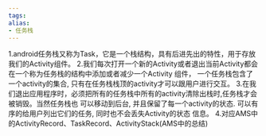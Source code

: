 ```yaml
---
tags: 
alias:
- 任务栈
---
```

1.android任务栈又称为Task，它是一个栈结构，具有后进先出的特性，用于存放我们的Activity组件。
2.我们每次打开一个新的Activity或者退出当前Activity都会在一个称为任务栈的结构中添加或者减少一个Activity 组件， 一个任务栈包含了一个activity的集合, 只有在任务栈栈顶的activity才可以跟用户进行交互。
3.在我们退出应用程序时，必须把所有的任务栈中所有的activity清除出栈时,任务栈才会被销毁。当然任务栈也 可以移动到后台, 并且保留了每一个activity的状态. 可以有序的给用户列出它们的任务, 同时也不会丢失Activity的状态 信息。
4.对应AMS中的ActivityRecord、TaskRecord、ActivityStack(AMS中的总结)